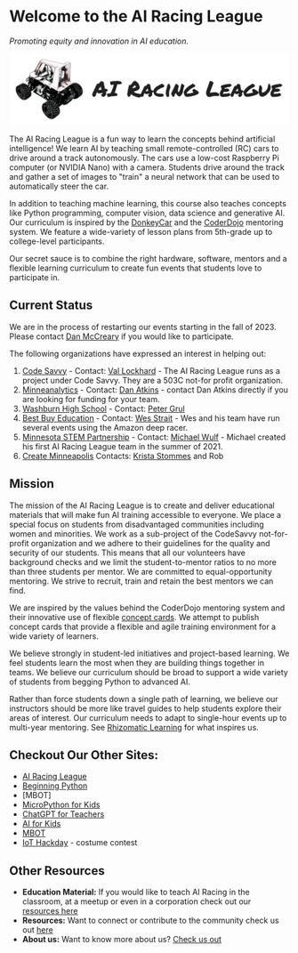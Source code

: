 # Welcome to the AI Racing League

*Promoting equity and innovation in AI education.*

![](img/arl-logo.png)

The AI Racing League is a fun way to learn the concepts behind artificial intelligence!  We learn AI by teaching small remote-controlled (RC) cars to drive around a track autonomously.  The cars use a low-cost Raspberry Pi computer (or NVIDIA Nano) with a camera.  Students drive around the track and gather a set of images to "train" a neural network that can be used to automatically steer the car.

In addition to teaching machine learning, this course also teaches concepts like Python programming, computer vision, data science and generative AI. Our curriculum is inspired by the [DonkeyCar](glossary#donkey-car) and the [CoderDojo](glossary#coder-dojo) mentoring system.  We feature a wide-variety of lesson plans from 5th-grade up to college-level participants.

Our secret sauce is to combine the right hardware, software, mentors and a flexible learning curriculum to create fun events that students love to participate in.

## Current Status

We are in the process of restarting our events starting in the fall of 2023.  Please contact [Dan McCreary](https://www.linkedin.com/in/danmccreary/) if you would like to participate.

The following organizations have expressed an interest in helping out:

1. [Code Savvy](https://www.codesavvy.org/) - Contact: [Val Lockhard](https://www.linkedin.com/in/valockhart/) - The AI Racing League runs as a project under Code Savvy.  They are a 503C not-for profit organization.
2. [Minneanalytics](https://minneanalytics.org/) - Contact: [Dan Atkins](https://www.linkedin.com/in/danalytics/) - contact Dan Atkins directly if you are looking for funding for your team.
3. [Washburn High School]() - Contact: [Peter Grul](https://www.linkedin.com/in/peter-grul-785ab66/)
4. [Best Buy Education](https://www.bestbuy.com/site/bestbuy-business/bestbuy-education) - Contact: [Wes Strait](https://www.linkedin.com/in/wesstrait/) - Wes and his team have run several events using the Amazon deep racer.
5. [Minnesota STEM Partnership](https://mnstempartners.org/) - Contact: [Michael Wulf](https://www.linkedin.com/in/mgwulf/) - Michael created his first AI Racing League team in the summer of 2021.
6. [Create Minneapolis](https://www.creatempls.org/) Contacts: [Krista Stommes](krista@creatempls.org) and Rob

## Mission

The mission of the AI Racing League is to create and deliver educational materials that will make fun AI training accessible to everyone. We place a special focus on students from disadvantaged communities including women and minorities.  We work as a sub-project of the CodeSavvy not-for-profit organization and we adhere to their guidelines for the quality and security of our students.  This means that all our volunteers have background checks and we limit the student-to-mentor ratios to no more than three students per mentor.  We are committed to equal-opportunity mentoring.  We strive to recruit, train and retain the best mentors we can find.

We are inspired by the values behind the CoderDojo mentoring system and their innovative use of flexible [concept cards](glossary#concept-cards).  We attempt to publish concept cards that provide a flexible and agile training environment for a wide variety of learners.

We believe strongly in student-led initiatives and project-based learning.  We feel students learn the most when they are building things together in teams.  We believe our curriculum should be broad to support a wide variety of students from begging Python to advanced AI.

Rather than force students down a single path of learning, we believe our instructors should be more like travel guides to help students explore their areas of interest.  Our curriculum needs to adapt to single-hour events up to multi-year mentoring.  See [Rhizomatic Learning](https://en.wikipedia.org/wiki/Rhizomatic_learning) for what inspires us.

## Checkout Our Other Sites:

* [AI Racing League](https://www.coderdojotc.org/ai-racing-league/)
* [Beginning Python](https://www.coderdojotc.org/python/)
* [MBOT]
* [MicroPython for Kids](https://www.coderdojotc.org/micropython/)
* [ChatGPT for Teachers](http://www.coderdojotc.org/chatgpt-for-teachers/)
* [AI for Kids](https://github.com/CoderDojoTC/ai)
* [MBOT](https://www.coderdojotc.org/mbot/)
* [IoT Hackday](http://www.coderdojotc.org/iot-hackday/) - costume contest


## Other Resources

* **Education Material:** If you would like to teach AI Racing in the classroom, at a meetup or even in a corporation check out our [resources here](resources.md)
* **Resources:** Want to connect or contribute to the community check us out [here](resources.md)
* **About us:** Want to know more about us? [Check us out](about.md)
